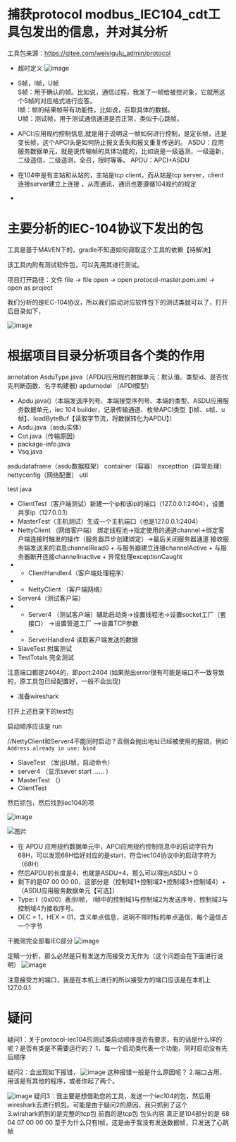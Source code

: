 # 捕获protocol modbus_IEC104_cdt工具包发出的信息，并对其分析

工具包来源：https://gitee.com/weiyigulu_admin/protocol
- 超时定义
![image](https://user-images.githubusercontent.com/49110003/158120738-e7695e4d-ede5-4ead-b138-f21f1c2b9d55.png)
- S帧，I帧，U帧  
S帧：用于确认的帧。比如说，通信过程，我发了一帧给被控对象，它就用这个S帧的对应格式进行应答。  
I帧：帧的结果帧带有功能性，比如说，召取具体的数据。  
U帧：测试帧，用于测试通信通道是否正常，类似于心跳帧。  

- APCI:应用规约控制信息,就是用于说明这一帧如何进行控制，是定长帧，还是变长帧，这个APCI头是如何防止报文丢失和报文重复传送的。
ASDU：应用服务数据单元，就是说传输帧的具体功能的，比如说是一级遥测，一级遥新，二级遥信，二级遥测，全召，授时等等。
APDU：APCI+ASDU

- 在104中是有主站和从站的，主站是tcp client，而从站是tcp server，client连接server建立上连接 ，从而通讯，通讯也要遵循104规约的规定
-  
# 主要分析的IEC-104协议下发出的包
工具是基于MAVEN下的，gradle不知道如何调取这个工具的依赖【待解决】

该工具内附有测试软件包，可以先用其进行测试。

项目打开路径：文件 file -> file open -> open protocol-master.pom.xml -> open as project

我们分析的是IEC-104协议，所以我们启动对应软件包下的测试类就可以了，打开后目录如下，

![image](https://user-images.githubusercontent.com/49110003/157814076-a1d7763f-2595-4aab-b672-fff679b276ab.png)

# 根据项目目录分析项目各个类的作用

annotation
AsduType.java（APDU应用规约数据单元：默认值、类型id、是否优先判断函数、名字构建器)
apdumodel （APDI模型）
- Apdu.java()（本端发送序列号、本端接受序列号、本端的类型、ASDU应用服务数据单元，iec 104 builder，记录传输通道、枚举APCI类型【i帧、s帧、u帧】、loadByteBuf【读取字节流，将数据转化为APDU】）
- Asdu.java（asdu实体）
- Cot.java（传输原因）
- package-info.java
- Vsq.java

asdudataframe（asdu数据框架）
container（容器）
excepttion（异常处理）
nettyconfig（网络配置）
util

test
java
- ClientTest（客户端测试）新建一个ip和该ip的端口（127.0.0.1:2404），设置共享ip（127.0.0.1）
- MasterTest（主机测试）生成一个主机端口（也是127.0.0.1:2404）
- NettyClient （网络客户端） 绑定线程池->指定使用的通道channel->绑定客户端连接时触发的操作（服务器异步创建绑定）->最后关闭服务器通道
接收服务端发送来的消息channelRead0 + 与服务器建立连接channelActive + 与服务器断开连接channelInactive + 异常处理exceptionCaught
- - ClientHandler4（客户端处理程序）
- - NettyClient （客户端网络）
- Server4（测试客户端）
- - Server4 （测试客户端）辅助启动类->设置线程池->设置socket工厂（套接口） ->设置管道工厂 —>设置TCP参数
- - ServerHandler4 读取客户端发送的数据
- SlaveTest 附属测试
- TestTotals 完全测试
            

注意端口都是2404的，即port:2404
(如果抛出error很有可能是端口不一致导致的，原工具包已经配置好，一般不会出现)

- 准备wireshark

打开上述目录下的test包

启动顺序应该是
run

//NettyClient和Server4不能同时启动？否侧会抛出地址已经被使用的报错，例如`Address already in use: bind`
- SlaveTest （发出U帧，启动命令）
- server4 （显示sever start ...... ）
- MasterTest （）
- ClientTest

然后抓包，然后找到iec104的项

![image](https://user-images.githubusercontent.com/49110003/157815696-01e4c7f0-a01e-4818-b6f2-0e3b2b38251a.png)

![图片](https://user-images.githubusercontent.com/49110003/157816384-f2c73fbf-3cd9-4245-8de6-f287f9bf90d5.png)

- 在 APDU 应用规约数据单元中，APCI应用规约控制信息中的启动字符为68H，可以发现68H恰好对应的是start，符合iec104协议中的启动字符为（68H）
- 然后APDU的长度是4，也就是ASDU+4，那么可以得出ASDU = 0
- 剩下的是07 00 00 00，这部分是（控制域1+控制域2+控制域3+控制域4）+（ASDU应用服务数据单元【可选】）
- Type: I（0x00）表示I帧， I帧中的控制域1与控制域2为发送序号，控制域3与控制域4为接收序号。
- DEC = 1，HEX = 01，含义单点信息，说明不带时标的单点遥信，每个遥信占一个字节

干脆筛完全部看IEC部分
![image](https://user-images.githubusercontent.com/49110003/157819171-d968dbd7-56c0-4d61-a61e-90d7818acbd7.png)

定睛一分析，那么必然是只有发送方而接受方无作为（这个问题会在下面进行说明）
![image](https://user-images.githubusercontent.com/49110003/157819533-6b0a8397-5bec-4cf9-8202-acd70d31508c.png)

注意接受方的端口，我是在本机上进行的所以接受方的端口应该是在本机上127.0.0.1

# 疑问
疑问1：关于protocol-iec104的测试类启动顺序是否有要求，有的话是什么样的呢？是否有类是不需要运行的？
1，每一个启动类代表一个功能，同时启动没有先后顺序

疑问2：会出现如下报错，
![image](https://user-images.githubusercontent.com/49110003/158125969-246f269c-fd69-4564-968d-8d21dc039f50.png)
这种报错一般是什么原因呢？
2.端口占用，用该是有其他的程序，或者你起了两个。


![image](https://user-images.githubusercontent.com/49110003/158126871-968f1931-8c6a-4448-81a0-4f0ad731b381.png)
疑问3：我主要是想借助您的工具，发送一个iec104的包，然后用wireshark去进行抓包。可能是由于疑问2的原因，我只抓到了这个  
3.wirshark抓到的是完整的tcp包  前面的是tcp包 包头内容  真正是104部分的是 68 04 07 00 00 00
至于为什么只有I帧，这是由于我没有发送数据帧，只发送了心跳帧
